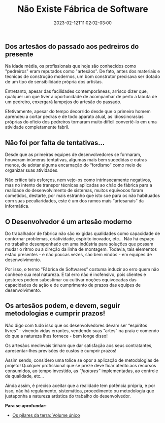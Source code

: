 ﻿---
title: "Não Existe Fábrica de Software"
date: 2023-02-12T11:02:02-03:00
tags: [softwarehouse, conceitos, desenvolvimento, mercado]
draft: false
---

## Dos artesãos do passado aos pedreiros do presente

Na idade média, os profissionais que hoje são conhecidos como "pedreiros" eram reputados como "artesãos". De fato, antes dos materiais e técnicas de construção modernos, um bom construtor precisava ser dotado de um tipo de sensibilidade própria dos artistas. 

Entretanto, apesar das facilidades contemporâneas, arrisco dizer que, qualquer um que tiver a oportunidade de acompanhar de perto a labuta de um pedreiro, enxergará lampejos do artesão do passado.

Efetivamente, apesar do tempo decorrido desde que o primeiro homem aprendeu a cortar pedras e de todo aparato atual, as idiossincrasias próprias do oficio dos pedreiros tornaram muito difícil convertê-lo em uma atividade completamente fabril.

## Não foi por falta de tentativas...

Desde que as primeiras equipes de desenvolvedores se formaram, houveram inúmeras tentativas, algumas mais bem sucedidas e outras menos, de adotar alguma encarnação do “fordismo” como meio de organizar suas atividades.

Não critico tais esforços, nem vejo-os como intrinsecamente negativos, mas no intento de transpor técnicas aplicadas ao chão de fábrica para a realidade do desenvolvimento de sistemas, muitos equívocos foram cometidos, destarte, por mais estranho que isto soe para os não habituados com suas peculiaridades, este é um dos ramos mais “artesanais” da informática.

## O Desenvolvedor é um artesão moderno

Do trabalhador de fábrica não são exigidas qualidades como capacidade de contornar problemas, criatividade, espirito inovador, etc... Não há espaço no trabalho desempenhado em uma indústria para soluções que possam mudar o ritmo ou a direção da linha de montagem. Todavia, tais elementos estão presentes - e não poucas vezes, são bem vindos - em equipes de desenvolvimento.

Por isso, o termo “Fábrica de Softwares” costuma induzir ao erro quem não conhece sua real natureza. E tal erro não é inofensivo, pois clientes e gestores podem subestimar ou cultivar noções equivocadas das capacidades de ação e de cumprimento de prazos das equipes de desenvolvimento.

## Os artesãos podem, e devem, seguir metodologias e cumprir prazos!

Não digo com tudo isso que os desenvolvedores devam ser “espíritos livres” - vivendo vidas errantes, vendendo suas “artes” na praia e comendo do que a natureza lhes fornece - bem longe disso!

Os artesãos medievais tinham que dar satisfação aos seus contratantes, apresentar-lhes previsões de custos e cumprir prazos!

Assim sendo, considero uma tolice se opor a aplicação de metodologias de projeto! Qualquer profissional que se preze deve ficar atento aos recursos consumidos, ao tempo investido, as *“features”* implementadas, ao controle de qualidade, etc... 

Ainda assim, é preciso aceitar que a realidade tem potência própria, e por isso, não há regulamento, sistemática, procedimento ou metodologia que justaponha a natureza artística do trabalho do desenvolvedor.

**Para se aprofundar:**

- [Os pilares da terra: Volume único ](https://www.amazon.com.br/Os-Pilares-Terra-Ken-Follett/dp/8532527698)

